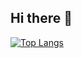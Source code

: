 ## Hi there 👋

<!--
**tsultan16/tsultan16** is a ✨ _special_ ✨ repository because its `README.md` (this file) appears on your GitHub profile.

Here are some ideas to get you started:

- 🔭 I’m currently working on ...
- 🌱 I’m currently learning ...
- 👯 I’m looking to collaborate on ...
- 🤔 I’m looking for help with ...
- 💬 Ask me about ...
- 📫 How to reach me: ...
- 😄 Pronouns: ...
- ⚡ Fun fact: ...

[![Tanzid's GitHub stats](https://github-readme-stats.vercel.app/api?username=tsultan16)](https://github.com/anuraghazra/github-readme-stats)

-->


[![Top Langs](https://github-readme-stats.vercel.app/api/top-langs/?username=tsultan16&layout=donut&size_weight=0.3&count_weight=0.7&hide=EJS,OpenEdge+ABL,Jupyter+Notebook,Makefile,Roff,Batchfile&langs_count=20)](https://github.com/anuraghazra/github-readme-stats)






